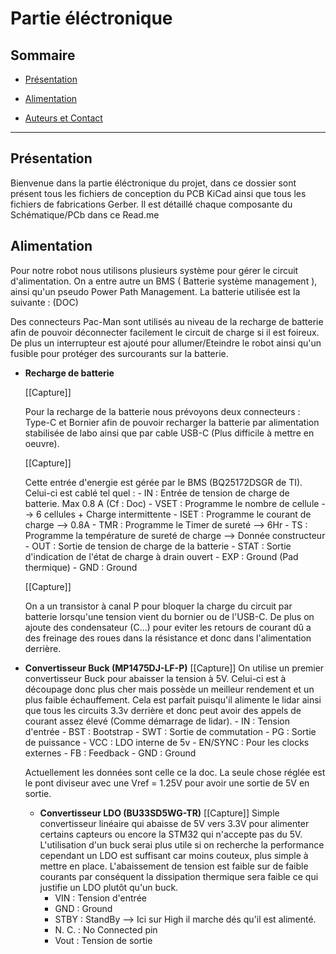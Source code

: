 # Partie éléctronique 

## Sommaire
- [Présentation](#présentation)
- [Alimentation](#alimentation)

- [Auteurs et Contact](#auteurs-et-contact)

---

## Présentation
Bienvenue dans la partie éléctronique du projet, dans ce dossier sont présent tous les fichiers de conception du PCB KiCad ainsi que tous les fichiers de fabrications Gerber.
Il est détaillé chaque composante du Schématique/PCb dans ce Read.me

## Alimentation
Pour notre robot nous utilisons plusieurs système pour gérer le circuit d'alimentation. On a entre autre un BMS ( Batterie système management ), ainsi qu'un pseudo Power Path Management. La batterie utilisée est la suivante : (DOC)

Des connecteurs Pac-Man sont utilisés au niveau de la recharge de batterie afin de pouvoir déconnecter facilement le circuit de charge si il est foireux. De plus un interrupteur est ajouté pour allumer/Eteindre le robot ainsi qu'un fusible pour protéger des surcourants sur la batterie. 

- **Recharge de batterie**

    [[Capture]]

    Pour la recharge de la batterie nous prévoyons deux connecteurs : Type-C et Bornier afin de pouvoir recharger la batterie par alimentation stabilisée de labo ainsi que par cable USB-C (Plus difficile à mettre en oeuvre). 

    [[Capture]]
    
    Cette entrée d'energie est gérée par le BMS (BQ25172DSGR de TI). Celui-ci est cablé tel quel : 
        - IN : Entrée de tension de charge de batterie. Max 0.8 A (Cf : Doc)
        - VSET : Programme le nombre de cellule --> 6 cellules + Charge intermittente
        - ISET : Programme le courant de charge --> 0.8A 
        - TMR : Programme le Timer de sureté --> 6Hr
        - TS : Programme la température de sureté de charge --> Donnée constructeur  
        - OUT : Sortie de tension de charge de la batterie
        - STAT : Sortie d'indication de l'état de charge à drain ouvert
        - EXP : Ground (Pad thermique)
        - GND : Ground

    [[Capture]]

    On a un transistor à canal P pour bloquer la charge du circuit par batterie lorsqu'une tension vient du bornier ou de l'USB-C. De plus on ajoute des condensateur (C...) pour eviter les retours de courant dû a des freinage des roues dans la résistance et donc dans l'alimentation derrière. 

- **Convertisseur Buck (MP1475DJ-LF-P)**
    [[Capture]]
    On utilise un premier convertisseur Buck pour abaisser la tension à 5V. Celui-ci est à découpage donc plus cher mais possède un meilleur rendement et un plus faible échauffement. Cela est parfait puisqu'il alimente le lidar ainsi que tous les circuits 3.3v derrière et donc peut avoir des appels de courant assez élevé (Comme démarrage de lidar). 
        - IN : Tension d'entrée
        - BST : Bootstrap
        - SWT : Sortie de commutation
        - PG : Sortie de puissance
        - VCC : LDO interne de 5v
        - EN/SYNC : Pour les clocks externes
        - FB : Feedback
        - GND : Ground

    Actuellement les données sont celle ce la doc. La seule chose réglée est le pont diviseur avec une Vref = 1.25V pour avoir une sortie de 5V en sortie. 

   - **Convertisseur LDO (BU33SD5WG-TR)**
    [[Capture]] 
    Simple convertisseur linéaire qui abaisse de 5V vers 3.3V pour alimenter certains capteurs ou encore la STM32 qui n'accepte pas du 5V. L'utilisation d'un buck serai plus utile si on recherche la performance cependant un LDO est suffisant car moins couteux, plus simple à mettre en place. L'abaissement de tension est faible sur de faible courants par conséquent la dissipation thermique sera faible ce qui justifie un LDO plutôt qu'un buck. 
        - VIN : Tension d'entrée
        - GND : Ground
        - STBY : StandBy --> Ici sur High il marche dés qu'il est alimenté. 
        - N. C. : No Connected pin
        - Vout : Tension de sortie